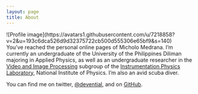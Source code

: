 ```yaml
---
layout: page
title: About
---
```


<div style="float: right">
![Profile image](https://avatars1.githubusercontent.com/u/7218858?v=2&u=193c6dca526d9d32375722cb500d555306e65bf9&s=140)
</div>

You’ve reached the personal online pages of Micholo Medrana. I’m currently an undergraduate of the University of the Philippines Diliman majoring in Applied Physics, as well as an undergraduate researcher in the [Video and Image Processing](http://sites.google.com/site/instrumentationphysicslab/research/vip) subgroup of the [Instrumentation Physics Laboratory](http://sites.google.com/site/instrumentationphysicslab/), National Institute of Physics. I’m also an avid scuba diver.

You can find me on twitter, [@devential](http://twitter.com/devential), and on [GitHub](http://github.com/devential).